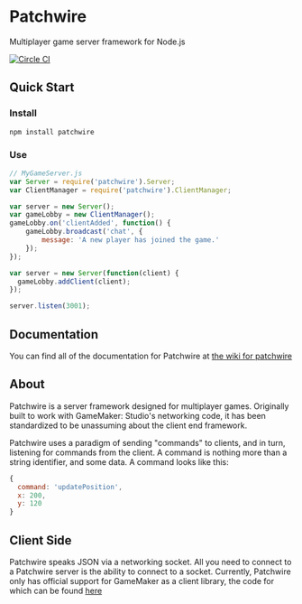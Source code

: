 # Patchwire
Multiplayer game server framework for Node.js

[![Circle CI](https://circleci.com/gh/twisterghost/patchwire.svg?style=svg)](https://circleci.com/gh/twisterghost/patchwire)

## Quick Start

### Install
`npm install patchwire`

### Use
```JavaScript
// MyGameServer.js
var Server = require('patchwire').Server;
var ClientManager = require('patchwire').ClientManager;

var server = new Server();
var gameLobby = new ClientManager();
gameLobby.on('clientAdded', function() {
    gameLobby.broadcast('chat', {
        message: 'A new player has joined the game.'
    });
});

var server = new Server(function(client) {
  gameLobby.addClient(client);
});

server.listen(3001);
```

## Documentation

You can find all of the documentation for Patchwire at [the wiki for patchwire](https://github.com/twisterghost/patchwire/wiki)

## About

Patchwire is a server framework designed for multiplayer games. Originally built to work with GameMaker: Studio's networking code, it has been standardized to be unassuming about the client end framework.

Patchwire uses a paradigm of sending "commands" to clients, and in turn, listening for commands from the client. A command is nothing more than a string identifier, and some data. A command looks like this:

```JavaScript
{
  command: 'updatePosition',
  x: 200,
  y: 120
}
```

## Client Side

Patchwire speaks JSON via a networking socket. All you need to connect to a Patchwire server is the ability to connect to a socket. Currently, Patchwire only has official support for GameMaker as a client library, the code for which can be found [here](https://github.com/twisterghost/patchwire-gm)
